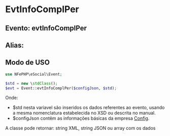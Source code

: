 # EvtInfoComplPer

## Evento: evtInfoComplPer

## Alias: 


## Modo de USO

```php
use NFePHP\eSocial\Event;

$std = new \stdClass();
$evt = Event::evtInfoComplPer($configJson, $std);
```

Onde:
- $std nesta variavel são inseridos os dados referentes ao evento, usando a mesma nomenclatura estabelecida no XSD ou descrita no manual.
- $configJson contêm as informações básicas da empresa [Config](Config.md).

A classe pode retornar: string XML, string JSON ou array com os dados
